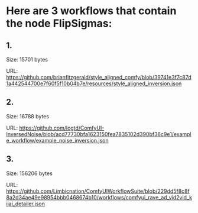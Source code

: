 # Here are 3 workflows that contain the node FlipSigmas:

## 1. 

Size: 15701 bytes

URL: https://github.com/brianfitzgerald/style_aligned_comfy/blob/39741e3f7c87d1a442544700e7f60f5f10b04b7e/resources/style_aligned_inversion.json

## 2. 

Size: 16788 bytes

URL: https://github.com/logtd/ComfyUI-InversedNoise/blob/acd77730bfa1623150fea7835102d390bf36c9e1/example_workflow/example_noise_inversion.json

## 3. 

Size: 156206 bytes

URL: https://github.com/Limbicnation/ComfyUIWorkflowSuite/blob/229dd5f8c8f8a2d34ae49e98954bbb0468674b10/workflows/comfyui_rave_ad_vid2vid_kijai_detailer.json

